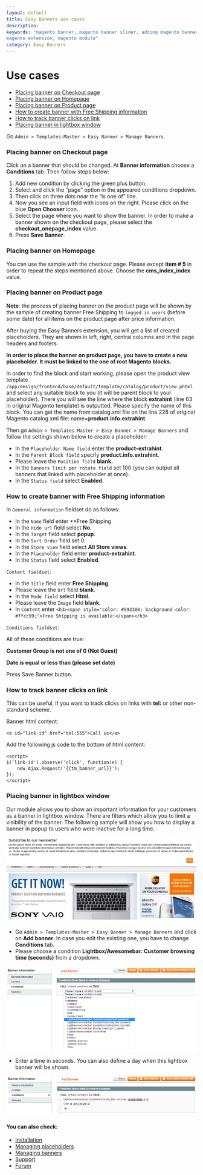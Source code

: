 ```yaml
---
layout: default
title: Easy Banners use cases
description:
keywords: "magento banner, magento banner slider, adding magento banners,
magento extension, magento module"
category: Easy Banners
---
```


# Use cases

-   [Placing banner on Checkout page](#placing-banner-on-checkout-page)
-   [Placing banner on Homepage](#placing-banner-on-homepage)
-   [Placing banner on Product page](#placing-banner-on-product-page)
-   [How to create banner with Free Shipping information](#how-to-create-banner-with-free-shipping-information)
-   [How to track banner clicks on link](#how-to-track-banner-clicks-on-link)
-   [Placing banner in lightbox window](#placing-banner-in-lightbox-window)

Go `Admin > Templates-Master > Easy Banner > Manage Banners`.

### Placing banner on Checkout page

Click on a banner that should be changed. At **Banner information** choose a **Conditions** tab. Then follow steps below:

1. Add new condition by clicking the green plus button.
2. Select and click the “page” option in the appeared conditions dropdown.
3. Then click on three dots near the “is one of” line.
4. Now you see an input field with icons on the right. Please click on the blue **Open Chooser** icon.
5. Select the page where you want to show the banner. In order to make a banner shown on the checkout page, please select the **checkout_onepage_index** value.
6. Press **Save Banner**.

### Placing banner on Homepage

You can use the sample with the checkout page. Please except **item # 5** in order to repeat the steps mentioned above. Choose the **cms_index_index** value.

### Placing banner on Product page

**Note**: the process of placing banner on the product page will be shown by the sample of creating banner Free Shipping to `logged in users` (before some date) for all items on the product page after price information.

After buying the Easy Banners extension, you will get a list of created placeholders. They are shown in left, right, central columns and in the page headers and footers.

**In order to place the banner on product page, you have to create a new placeholder. It must be linked to the one of root Magento blocks.**

In order to find the block and start working, please open the product view template `/app/design/frontend/base/default/template/catalog/product/view.phtml` and select any suitable block to you (it will be parent block to your placeholder). There you will see the line where the block **extrahint** (line 63 in original Magento template) is outputted. Please specify the name of this block. You can get the name from catalog.xml file on the line 228 of original Magento catalog.xml file: name=**product.info.extrahint**.

Then go `Admin > Templates-Master > Easy Banner > Manage Banners` and follow the settings shown below to create a placeholder:

-   In the `Placeholder Name field` enter the **product-extrahint**.
-   In the `Parent Block field` specify **product.info.extrahint**.
-   Please leave the `Position field` **blank.**
-   In the `Banners limit per rotate field` set 100 (you can output all banners that linked with placeholder at once).
-   In the `Status field` select **Enabled**.

### How to create banner with Free Shipping information

In `General information` fieldset do as follows:

-   In the `Name` field enter **Free Shipping
-   In the `Hide url` field select **No**.
-   In the `Target` field select **popup**.
-   In the `Sort Order` field set 0.
-   In the `Store view` field select **All Store views**.
-   In the `Placeholder` field enter **product-extrahint**.
-   In the `Status` field select **Enabled**.

`Content fieldset`:

-   In the `Title` field enter **Free Shipping**.
-   Please leave the `Url` field **blank**.
-   In the `Mode field` select **Html**.
-   Please leave the `Image` field **blank**.
-   In `Content` enter `<h3><span style="color: #993300; background-color: #ffcc99;">Free Shipping is available!</span></h3>`

`Conditions fieldset`:

All of these conditions are true:

**Customer Group is not one of 0 (Not Guest)**

**Date is equal or less than (please set date)**

Press Save Banner button.

### How to track banner clicks on link

This can be useful, if you want to track clicks on links with **tel:** or other non-standard scheme.

Banner html content:

```
<a id="link-id" href="tel:555">Call us</a>
```

Add the following js code to the bottom of html content:

```
<script>
$('link-id').observe('click', function(e) {
    new Ajax.Request('{{tm_banner_url}}');
});
</script>
```

### Placing banner in lightbox window

Our module allows you to show an important information for your customers as a banner in lightbox window. There are filters which allow you to limit a visibility of the banner. The following sample will show you how to display a banner in popup to users who were inactive for a long time. 

![Easy Banners](/images/m1/extensions/easy-banners/banner-in-popup.png)

-   Go `Admin > Templates-Master > Easy Banner > Manage Banners` and click on **Add banner**. In case you edit the existing one, you have to change **Conditions** tab.
-   Please choose a condition **Lightbox/Awesomebar: Customer browsing time (seconds)** from a dropdown.

![Easy Banners](/images/m1/extensions/easy-banners/banner-lightbox.png)

-   Enter a time in seconds. You can also define a day when this lightbox banner will be shown.

![Easy Banners](/images/m1/extensions/easy-banners/use-case-conditions.png)

#### You can also check:

*   [Installation](../installation/)
*   [Managing placeholders](../managing-placeholders/)
*   [Managing banners](../managing-banners/)
*   [Support](https://swissuplabs.com/contacts/)
*   [Forum](https://swissuplabs.com/magento-forum/)